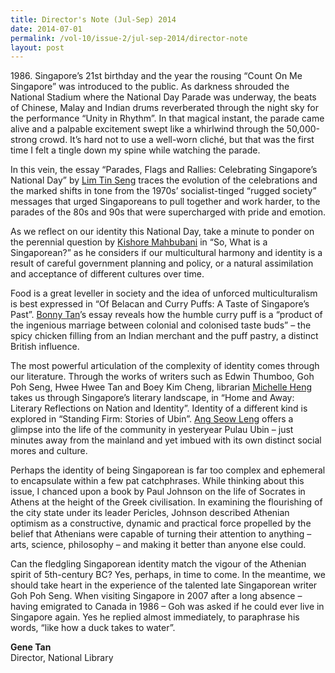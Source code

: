 ```yaml
---
title: Director's Note (Jul-Sep) 2014
date: 2014-07-01
permalink: /vol-10/issue-2/jul-sep-2014/director-note
layout: post
---
```

<p>1986. Singapore’s 21st birthday and the year the rousing “Count On Me Singapore” was introduced to the public. As darkness shrouded the National Stadium where the National Day Parade was underway, the beats of Chinese, Malay and Indian drums reverberated through the night sky for the performance “Unity in Rhythm”. In that magical instant, the parade came alive and a palpable excitement swept like a whirlwind through the 50,000-strong crowd. It’s hard not to use a well-worn cliché, but that was the first time I felt a tingle down my spine while watching the parade.</p>

In this vein, the essay “Parades, Flags and Rallies: Celebrating Singapore’s National Day” by [Lim Tin Seng](/vol-10/issue-2/jul-sep-2014/national-day) traces the evolution of the celebrations and the marked shifts in tone from the 1970s’ socialist-tinged “rugged society” messages that urged Singaporeans to pull together and work harder, to the parades of the 80s and 90s that were supercharged with pride and emotion.

As we reflect on our identity this National Day, take a minute to ponder on the perennial question by [Kishore Mahbubani](/vol-10/issue-2/jul-sep-2014/singapore-identity-kishore-mahbubani) in “So, What is a Singaporean?” as he considers if our multicultural harmony and identity is a result of careful government planning and policy, or a natural assimilation and acceptance of different cultures over time.

Food is a great leveller in society and the idea of unforced multiculturalism is best expressed in “Of Belacan and Curry Puffs: A Taste of Singapore’s Past”. [Bonny Tan](/vol-10/issue-2/jul-sep-2014/taste-of-sg-past)’s essay reveals how the humble curry puff is a “product of the ingenious marriage between colonial and colonised taste buds” – the spicy chicken filling from an Indian merchant and the puff pastry, a distinct British influence.

The most powerful articulation of the complexity of identity comes through our literature. Through the works of writers such as Edwin Thumboo, Goh Poh Seng, Hwee Hwee Tan and Boey Kim Cheng, librarian [Michelle Heng](/vol-10/issue-2/jul-sep-2014/home-and-away) takes us through Singapore’s literary landscape, in “Home and Away: Literary Reflections on Nation and Identity”. Identity of a different kind is explored in “Standing Firm: Stories of Ubin”. [Ang Seow Leng](/vol-10/issue-2/jul-sep-2014/stories-of-ubin) offers a glimpse into the life of the community in yesteryear Pulau Ubin – just minutes away from the mainland and yet imbued with its own distinct social mores and culture.

Perhaps the identity of being Singaporean is far too complex and ephemeral to encapsulate within a few pat catchphrases. While thinking about this issue, I chanced upon a book by Paul Johnson on the life of Socrates in Athens at the height of the Greek civilisation. In examining the flourishing of the city state under its leader Pericles, Johnson described Athenian optimism as a constructive, dynamic and practical force propelled by the belief that Athenians were capable of turning their attention to anything – arts, science, philosophy – and making it better than anyone else could.

Can the fledgling Singaporean identity match the vigour of the Athenian spirit of 5th-century BC? Yes, perhaps, in time to come. In the meantime, we should take heart in the experience of the talented late Singaporean writer Goh Poh Seng. When visiting Singapore in 2007 after a long absence – having emigrated to Canada in 1986 – Goh was asked if he could ever live in Singapore again. Yes he replied almost immediately, to paraphrase his words, “like how a duck takes to water”.

<b>Gene Tan</b><br>
Director, National Library